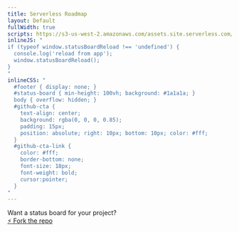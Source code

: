 ```yaml
---
title: Serverless Roadmap
layout: Default
fullWidth: true
scripts: https://s3-us-west-2.amazonaws.com/assets.site.serverless.com/apps/status-board/status-board-loader.js
inlineJS: "
if (typeof window.statusBoardReload !== 'undefined') {
  console.log('reload from app');
  window.statusBoardReload();
}
"
inlineCSS: "
  #footer { display: none; }
  #status-board { min-height: 100vh; background: #1a1a1a; }
  body { overflow: hidden; }
  #github-cta {
    text-align: center;
    background: rgba(0, 0, 0, 0.85);
    padding: 15px;
    position: absolute; right: 10px; bottom: 10px; color: #fff;
  }
  #github-cta-link {
    color: #fff;
    border-bottom: none;
    font-size: 18px;
    font-weight: bold;
    cursor:pointer;
  }
"
---
```


<div id="status-board"></div>

<div id="github-cta">
  <div>Want a status board for your project?</div>
  <div>
    <a
      id="github-cta-link"
      target="_blank"
      href="https://github.com/serverless/status-board">
      ⚡️ Fork the repo
    </a>
  </div>
</div>
